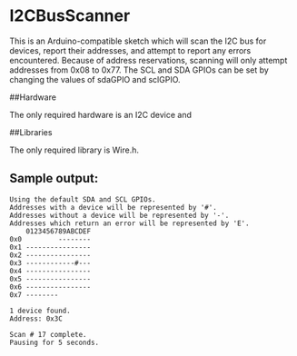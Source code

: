 # I2CBusScanner
This is an Arduino-compatible sketch which will scan the I2C bus for devices, report their addresses, and attempt to report any errors encountered.
Because of address reservations, scanning will only attempt addresses from 0x08 to 0x77.
The SCL and SDA GPIOs can be set by changing the values of sdaGPIO and sclGPIO.

##Hardware

The only required hardware is an I2C device and 

##Libraries

The only required library is Wire.h.


## Sample output:
```
Using the default SDA and SCL GPIOs.
Addresses with a device will be represented by '#'.
Addresses without a device will be represented by '-'.
Addresses which return an error will be represented by 'E'.
    0123456789ABCDEF
0x0         --------
0x1 ----------------
0x2 ----------------
0x3 ------------#---
0x4 ----------------
0x5 ----------------
0x6 ----------------
0x7 --------

1 device found.
Address: 0x3C

Scan # 17 complete.
Pausing for 5 seconds.
```
